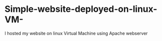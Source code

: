 # Simple-website-deployed-on-linux-VM-
I hosted my website on linux Virtual Machine using Apache webserver
